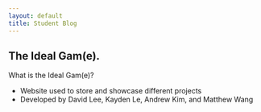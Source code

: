 ```yaml
---
layout: default
title: Student Blog
---
```



##  The Ideal Gam(e).

What is the Ideal Gam(e)?
- Website used to store and showcase different projects
- Developed by David Lee, Kayden Le, Andrew Kim, and Matthew Wang